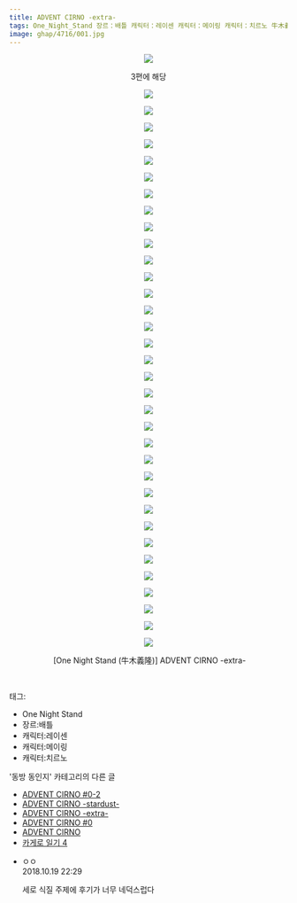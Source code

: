 ```yaml
---
title: ADVENT CIRNO -extra-
tags: One_Night_Stand 장르：배틀 캐릭터：레이센 캐릭터：메이링 캐릭터：치르노 牛木義隆 동방_동인지
image: ghap/4716/001.jpg
---
```

<div class="article">
<p style="text-align: center; clear: none; float: none;"><img src="{{ site.nasurl }}/ghap/4716/001.jpg"/></p>
<p style="text-align: center; clear: none; float: none;">3편에 해당</p>
<p style="text-align: center; clear: none; float: none;"><img src="{{ site.nasurl }}/ghap/4716/002.jpg"/></p>
<p style="text-align: center; clear: none; float: none;"><img src="{{ site.nasurl }}/ghap/4716/003.jpg"/></p>
<p style="text-align: center; clear: none; float: none;"><img src="{{ site.nasurl }}/ghap/4716/004.jpg"/></p>
<p style="text-align: center; clear: none; float: none;"><img src="{{ site.nasurl }}/ghap/4716/005.jpg"/></p>
<p style="text-align: center; clear: none; float: none;"><img src="{{ site.nasurl }}/ghap/4716/006.jpg"/></p>
<p style="text-align: center; clear: none; float: none;"><img src="{{ site.nasurl }}/ghap/4716/007.jpg"/></p>
<p style="text-align: center; clear: none; float: none;"><img src="{{ site.nasurl }}/ghap/4716/008.jpg"/></p>
<p style="text-align: center; clear: none; float: none;"><img src="{{ site.nasurl }}/ghap/4716/009.jpg"/></p>
<p style="text-align: center; clear: none; float: none;"><img src="{{ site.nasurl }}/ghap/4716/010.jpg"/></p>
<p style="text-align: center; clear: none; float: none;"><img src="{{ site.nasurl }}/ghap/4716/011.jpg"/></p>
<p style="text-align: center; clear: none; float: none;"><img src="{{ site.nasurl }}/ghap/4716/012.jpg"/></p>
<p style="text-align: center; clear: none; float: none;"><img src="{{ site.nasurl }}/ghap/4716/013.jpg"/></p>
<p style="text-align: center; clear: none; float: none;"><img src="{{ site.nasurl }}/ghap/4716/014.jpg"/></p>
<p style="text-align: center; clear: none; float: none;"><img src="{{ site.nasurl }}/ghap/4716/015.jpg"/></p>
<p style="text-align: center; clear: none; float: none;"><img src="{{ site.nasurl }}/ghap/4716/016.jpg"/></p>
<p style="text-align: center; clear: none; float: none;"><img src="{{ site.nasurl }}/ghap/4716/017.jpg"/></p>
<p style="text-align: center; clear: none; float: none;"><img src="{{ site.nasurl }}/ghap/4716/018.jpg"/></p>
<p style="text-align: center; clear: none; float: none;"><img src="{{ site.nasurl }}/ghap/4716/019.jpg"/></p>
<p style="text-align: center; clear: none; float: none;"><img src="{{ site.nasurl }}/ghap/4716/020.jpg"/></p>
<p style="text-align: center; clear: none; float: none;"><img src="{{ site.nasurl }}/ghap/4716/021.jpg"/></p>
<p style="text-align: center; clear: none; float: none;"><img src="{{ site.nasurl }}/ghap/4716/022.jpg"/></p>
<p style="text-align: center; clear: none; float: none;"><img src="{{ site.nasurl }}/ghap/4716/023.jpg"/></p>
<p style="text-align: center; clear: none; float: none;"><img src="{{ site.nasurl }}/ghap/4716/024.jpg"/></p>
<p style="text-align: center; clear: none; float: none;"><img src="{{ site.nasurl }}/ghap/4716/025.jpg"/></p>
<p style="text-align: center; clear: none; float: none;"><img src="{{ site.nasurl }}/ghap/4716/026.jpg"/></p>
<p style="text-align: center; clear: none; float: none;"><img src="{{ site.nasurl }}/ghap/4716/027.jpg"/></p>
<p style="text-align: center; clear: none; float: none;"><img src="{{ site.nasurl }}/ghap/4716/028.jpg"/></p>
<p style="text-align: center; clear: none; float: none;"><img src="{{ site.nasurl }}/ghap/4716/029.jpg"/></p>
<p style="text-align: center; clear: none; float: none;"><img src="{{ site.nasurl }}/ghap/4716/030.jpg"/></p>
<p style="text-align: center; clear: none; float: none;"><img src="{{ site.nasurl }}/ghap/4716/031.jpg"/></p>
<p style="text-align: center; clear: none; float: none;"><img src="{{ site.nasurl }}/ghap/4716/032.jpg"/></p>
<p style="text-align: center; clear: none; float: none;"><img src="{{ site.nasurl }}/ghap/4716/033.jpg"/></p>
<p style="text-align: center; clear: none; float: none;"><img src="{{ site.nasurl }}/ghap/4716/034.jpg"/></p>
<p style="text-align: center; clear: none; float: none;"><img src="{{ site.nasurl }}/ghap/4716/035.jpg"/></p>
<p style="text-align: center; clear: none; float: none;"> [One Night Stand (牛木義隆)] ADVENT CIRNO -extra-</p>
<p><br/></p>
</div><div class="tagTrail">
<p>태그: </p>
<ul>
<li>One Night Stand</li>
<li>장르:배틀</li>
<li>캐릭터:레이센</li>
<li>캐릭터:메이링</li>
<li>캐릭터:치르노</li>
</ul>
</div><div class="another">
<p>'동방 동인지' 카테고리의 다른 글</p>
<ul>
<li><a href="/2018-09-25-ghap_4718">ADVENT CIRNO #0-2</a></li>
<li><a href="/2018-09-25-ghap_4717">ADVENT CIRNO -stardust-</a></li>
<li><a href="/2018-09-25-ghap_4716">ADVENT CIRNO -extra-</a></li>
<li><a href="/2018-09-25-ghap_4715">ADVENT CIRNO #0</a></li>
<li><a href="/2018-09-25-ghap_4714">ADVENT CIRNO</a></li>
<li><a href="/2018-09-16-ghap_4699">카게로 일기 4</a></li>
</ul>
</div><div class="cb_module cb_fluid">
<div class="cb_wrt cb_profile">
<div class="comment">
<ul>
<li class="cb_thumb_off" id="comment15358490">
<div class="cb_comment_area">
<div class="cb_info_area">
<div class="cb_section">
<span class="cb_nick_name">ㅇㅇ</span>
</div>
<div class="cb_section">
<span class="cb_date">2018.10.19 22:29 </span>
</div>
</div>
<div class="cb_dsc_comment">
<p class="cb_dsc">
											세로 식질 주제에 후기가 너무 네덕스럽다
										</p>
</div>
</div></li>
</ul>
</div>
</div><!-- commentList close -->
</div>